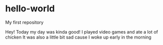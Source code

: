 # hello-world
My first repository

Hey!
Today my day was kinda good! I played video games and ate a lot of chicken
It was also a little bit sad cause I woke up early in the morning 
